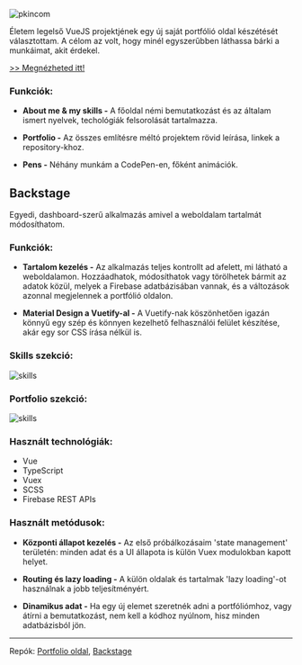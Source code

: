 ![pkincom](https://stuff.p-kin.com/screentogif/pkincom-full.gif)

Életem legelső VueJS projektjének egy új saját portfólió oldal készétését választottam. A célom az volt, hogy minél egyszerűbben láthassa bárki a munkáimat, akit érdekel.

[>> Megnézheted itt!](https://v2.p-kin.com)

### Funkciók:

- **About me & my skills -** A főoldal némi bemutatkozást és az általam ismert nyelvek, techológiák felsorolását tartalmazza.

- **Portfolio -** Az összes említésre méltó projektem rövid leírása, linkek a repository-khoz.

- **Pens -** Néhány munkám a CodePen-en, főként animációk.

## Backstage

Egyedi, dashboard-szerű alkalmazás amivel a weboldalam tartalmát módosíthatom.

### Funkciók:

- **Tartalom kezelés -**
Az alkalmazás teljes kontrollt ad afelett, mi látható a weboldalamon. Hozzáadhatok, módosíthatok vagy törölhetek bármit az adatok közül, melyek a Firebase adatbázisában vannak, és a változások azonnal megjelennek a portfólió oldalon.

- **Material Design a Vuetify-al -**
A Vuetify-nak köszönhetően igazán könnyű egy szép és könnyen kezelhető felhasználói felület készítése, akár egy sor CSS írása nélkül is.

### Skills szekció:

![skills](https://stuff.p-kin.com/screentogif/backstage-skills.gif) 

### Portfolio szekció:

![skills](https://stuff.p-kin.com/screentogif/backstage-portfolio.gif) 


### Használt technológiák:
- Vue
- TypeScript
- Vuex
- SCSS
- Firebase REST APIs

### Használt metódusok:
- **Központi állapot kezelés -**
Az első próbálkozásaim 'state management' területén: minden adat és a UI állapota is külön Vuex modulokban kapott helyet.

- **Routing és lazy loading -**
A külön oldalak és tartalmak 'lazy loading'-ot használnak a jobb teljesítményért.

- **Dinamikus adat -**
Ha egy új elemet szeretnék adni a portfóliómhoz, vagy átírni a bemutatkozást, nem kell a kódhoz nyúlnom, hisz minden adatbázisból jön.

---
Repók: [Portfolio oldal](https://github.com/KinPeter/P-Kin.com_v2), [Backstage](https://github.com/KinPeter/P-Kin.com_v2-backstage)
